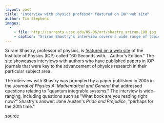 ```yaml
---
layout: post
title: "Interview with physics professor featured on IOP web site"
author: Tim Stephens
images:
  -
    - file: http://currents.ucsc.edu/05-06/art/shastry_sriram.100.jpg
    - caption: "Sriram Shastry's interview covers a wide range of topics from physics to Jane Austen. Photo: Tim Stephens"
---
```


Sriram Shastry, professor of physics, is [featured on a web site][1] of the Institute of Physics (IOP) called "60 Seconds with... Author's Edition." The site showcases interviews with authors who have published papers in IOP journals that were key to the advancement of physics research in their particular subject area.

The interview with Shastry was prompted by a paper published in 2005 in the _Journal of Physics A: Mathematical and General_ that addressed questions relating to "quantum integrable systems." The interview is wide-ranging, including questions such as "What book are you reading right now?" Shastry's answer: Jane Austen's _Pride and Prejudice_, "perhaps for the 20th time."

[1]: http://www.iop.org/EJ/journal/-page=featauth/-author=492/0305-4470/8

[source](http://www1.ucsc.edu/currents/05-06/05-08/brief-shastry.asp "Permalink to brief-shastry")
